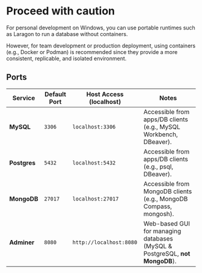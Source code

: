 # Proceed with caution
For personal development on Windows, you can use portable runtimes such as Laragon to run a database without containers.


However, for team development or production deployment, using containers (e.g., Docker or Podman) is recommended since they provide a more consistent, replicable, and isolated environment.

## Ports
| Service      | Default Port | Host Access (localhost) | Notes                                                                       |
| ------------ | ------------ | ----------------------- | --------------------------------------------------------------------------- |
| **MySQL**    | `3306`       | `localhost:3306`        | Accessible from apps/DB clients (e.g., MySQL Workbench, DBeaver).           |
| **Postgres** | `5432`       | `localhost:5432`        | Accessible from apps/DB clients (e.g., psql, DBeaver).                      |
| **MongoDB**  | `27017`      | `localhost:27017`       | Accessible from MongoDB clients (e.g., MongoDB Compass, mongosh).           |
| **Adminer**  | `8080`       | `http://localhost:8080` | Web-based GUI for managing databases (MySQL & PostgreSQL, **not MongoDB**). |
